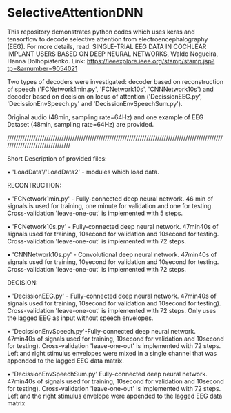 # SelectiveAttentionDNN
This repository demonstrates python codes which uses keras and tensorflow to decode selective attention from electroencephalography (EEG).
For more details, read: SINGLE-TRIAL EEG DATA IN COCHLEAR IMPLANT USERS BASED ON DEEP NEURAL NETWORKS, Waldo Nogueira, Hanna Dolhopiatenko. Link: https://ieeexplore.ieee.org/stamp/stamp.jsp?tp=&arnumber=9054021

Two types of decoders were investigated: decoder based on reconstruction of speech ('FCNetwork1min.py', 'FCNetwork10s', 'CNNNetwork10s') and decoder based on decision on locus of attention ('DecissionEEG.py', 'DecissionEnvSpeech.py' and 'DecissionEnvSpeechSum.py').

Original audio (48min, sampling rate=64Hz) and one example of EEG Dataset (48min, sampling rate=64Hz) are provided. 

////////////////////////////////////////////////////////////////////////////////////////////////////////////////////////////////

Short Description of provided files: 

• 'LoadData'/'LoadData2' - modules which load data.

RECONTRUCTION:

• 'FCNetwork1min.py' - Fully-connected deep neural network. 46 min of signals is used for training, one minute for validation and one for testing. Cross-validation 'leave-one-out' is implemented with 5 steps. 

• 'FCNetwork10s.py' - Fully-connected deep neural network. 47min40s of signals used for training, 10second for validation and 10second for testing. Cross-validation 'leave-one-out' is implemented with 72 steps.

• 'CNNNetwork10s.py' - Convolutional deep neural network. 47min40s of signals used for training, 10second for validation and 10second for testing. Cross-validation 'leave-one-out' is implemented with 72 steps.

DECISION:

• 'DecissionEEG.py' - Fully-connected deep neural network.  47min40s of signals used for training, 10second for validation and 10second for testing). Cross-validation 'leave-one-out' is implemented with 72 steps. Only uses the lagged EEG as input without
speech envelopes.

• 'DecissionEnvSpeech.py'-Fully-connected deep neural network.  47min40s of signals used for training, 10second for validation and 10second for testing). Cross-validation 'leave-one-out' is implemented with 72 steps. Left and right stimulus envelopes were mixed in a single channel that was appended to the lagged EEG data matrix.

• 'DecissionEnvSpeechSum.py' Fully-connected deep neural network.  47min40s of signals used for training, 10second for validation and 10second for testing). Cross-validation 'leave-one-out' is implemented with 72 steps. Left and the right stimulus envelope were appended to the lagged EEG data matrix

